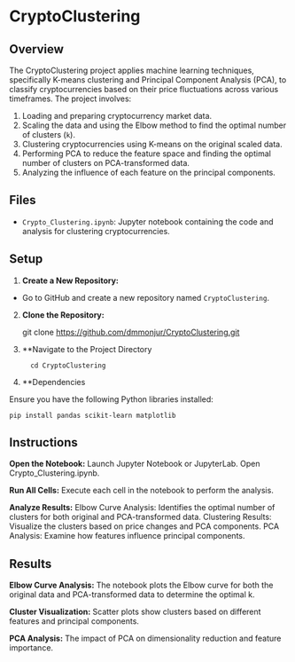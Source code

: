# CryptoClustering

## Overview

The CryptoClustering project applies machine learning techniques, specifically K-means clustering and Principal Component Analysis (PCA), to classify cryptocurrencies based on their price fluctuations across various timeframes. The project involves:

1. Loading and preparing cryptocurrency market data.
2. Scaling the data and using the Elbow method to find the optimal number of clusters (`k`).
3. Clustering cryptocurrencies using K-means on the original scaled data.
4. Performing PCA to reduce the feature space and finding the optimal number of clusters on PCA-transformed data.
5. Analyzing the influence of each feature on the principal components.

## Files

- `Crypto_Clustering.ipynb`: Jupyter notebook containing the code and analysis for clustering cryptocurrencies.
## Setup

 1. **Create a New Repository:**
   - Go to GitHub and create a new repository named `CryptoClustering`.
2. **Clone the Repository:**

    git clone https://github.com/dmmonjur/CryptoClustering.git



3. **Navigate to the Project Directory
   
         cd CryptoClustering
4. **Dependencies

Ensure you have the following Python libraries installed:

    pip install pandas scikit-learn matplotlib



## Instructions

**Open the Notebook:**
    	Launch Jupyter Notebook or JupyterLab.
    	Open Crypto_Clustering.ipynb.

**Run All Cells:**
    	Execute each cell in the notebook to perform the analysis.

**Analyze Results:**
    	Elbow Curve Analysis: Identifies the optimal number of clusters for both original and PCA-transformed data.
    	Clustering Results: Visualize the clusters based on price changes and PCA components.
    	PCA Analysis: Examine how features influence principal components.

     

## Results

**Elbow Curve Analysis:** The notebook plots the Elbow curve for both the original data and PCA-transformed data to determine the optimal k.

**Cluster Visualization:** Scatter plots show clusters based on different features and principal components.

**PCA Analysis:** The impact of PCA on dimensionality reduction and feature importance.


